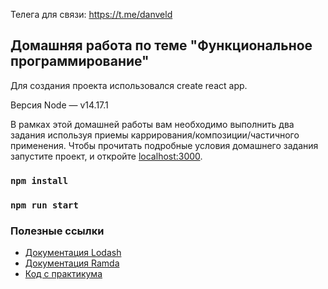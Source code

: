 Телега для связи:
https://t.me/danveld

## Домашняя работа по теме "Функциональное программирование"

Для создания проекта использовался create react app.

Версия Node — v14.17.1

В рамках этой домашней работы вам необходимо выполнить два задания используя приемы каррирования/композиции/частичного применения.
Чтобы прочитать подробные условия домашнего задания запустите проект, и откройте [localhost:3000](http://localhost:3000/).

### `npm install`
### `npm run start`

### Полезные ссылки

- [Документация Lodash](https://lodash.com/docs/4.17.15)
- [Документация Ramda](https://ramdajs.com/docs/)
- [Код с практикума](https://github.com/MoonW1nd/fp-live-coding)
